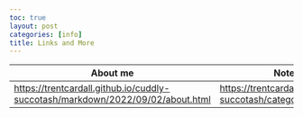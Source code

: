 ```yaml
---
toc: true
layout: post
categories: [info]
title: Links and More
---
```


| About me | Notebooks |  Posts  |
|----------|-----------|---------|
| <https://trentcardall.github.io/cuddly-succotash/markdown/2022/09/02/about.html> | <https://trentcardall.github.io/cuddly-succotash/categories/#jupyter> | <https://trentcardall.github.io/cuddly-succotash/categories/#markdown> |